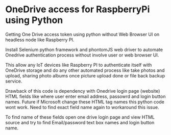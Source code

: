 # OneDrive access for RaspberryPi using Python

Getting One Drive access token using python without Web Browser UI on headless node like Raspberry PI.

Install Selenium python framework and phontomJS web driver to automate Onedrive authentication process without involve user or web browser UI.

This allow any IoT devices like Raspberry PI to authenticate itself with OneDrive storage and do any other automated process like take photos and upload, sharing photo albums once picture upload done or file back backup service.

Drawback of this code is dependency with Onedrive login page (website) HTML fields like where user enter email address, passowrd and login button names. Future if Microsoft change these HTML tag names this python code wont work.  Need to find exact field name again to workaround this issue.

To find name of these fields open one drive login page and view HTML source and try to find Email/password text box names and login button name. 


